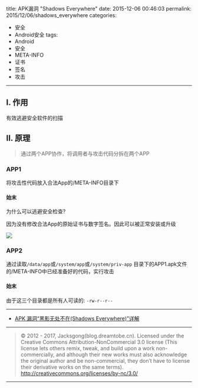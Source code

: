 title: APK漏洞 "Shadows Everywhere"
date: 2015-12-06 00:46:03
permalink: 2015/12/06/shadows_everywhere
categories:
- 安全
- Android安全
tags:
- Android
- 安全
- META-INFO
- 证书
- 签名
- 攻击

---

## I. 作用

有效逃避安全软件的扫描

<!-- more -->

## II. 原理

> 通过两个APP协作，将调用者与攻击代码分拆在两个APP

### APP1

将攻击性代码放入合法App的/META-INFO目录下

#### 始末

为什么可以逃避安全检查?

因为没有修改合法App的原始证书与数字签名。因此可以被正常安装或升级

![](/img/shadows_everywhere-1.png)

### APP2

通过读取`/data/app`或`/system/app`或`/system/priv-app` 目录下的APP1.apk文件的/META-INFO中已经准备好的代码，实行攻击

#### 始末

由于这三个目录都是所有人可读的: `-rw-r--r--`


---

- [APK 漏洞“黑影无处不在(Shadows Everywhere)”详解](http://jaq.alibaba.com/blog.htm?spm=0.0.0.0.Ioo2FE&id=77)

---

> © 2012 - 2017, Jacksgong(blog.dreamtobe.cn). Licensed under the Creative Commons Attribution-NonCommercial 3.0 license (This license lets others remix, tweak, and build upon a work non-commercially, and although their new works must also acknowledge the original author and be non-commercial, they don’t have to license their derivative works on the same terms). http://creativecommons.org/licenses/by-nc/3.0/

---
